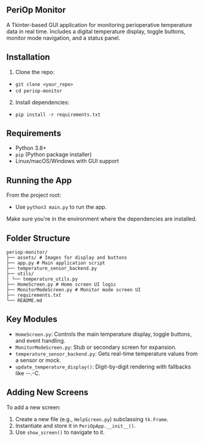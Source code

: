 ## PeriOp Monitor

A Tkinter-based GUI application for monitoring perioperative temperature data in real time. Includes a digital temperature display, toggle buttons, monitor mode navigation, and a status panel.

## Installation

1. Clone the repo:
- `git clone <your_repo>`
- `cd periop-monitor`
2. Install dependencies:
- `pip install -r requirements.txt`

## Requirements

- Python 3.8+
- `pip` (Python package installer)
- Linux/macOS/Windows with GUI support

## Running the App

From the project root:
- Use `python3 main.py` to run the app.

Make sure you're in the environment where the dependencies are installed.

## Folder Structure

``` 
periop-monitor/
├── assets/ # Images for display and buttons
├── app.py # Main application script
├── temperature_sensor_backend.py
├── utils/
│ └── temperature_utils.py
├── HomeScreen.py # Home screen UI logic
├── MonitorModeScreen.py # Monitor mode screen UI
├── requirements.txt
└── README.md 
```

## Key Modules

- `HomeScreen.py`: Controls the main temperature display, toggle buttons, and event handling.
- `MonitorModeScreen.py`: Stub or secondary screen for expansion.
- `temperature_sensor_backend.py`: Gets real-time temperature values from a sensor or mock.
- `update_temperature_display()`: Digit-by-digit rendering with fallbacks like --.-C.

## Adding New Screens

To add a new screen:
1. Create a new file (e.g., `HelpScreen.py`) subclassing `tk.Frame`.
2. Instantiate and store it in `PeriOpApp.__init__()`.
3. Use `show_screen()` to navigate to it.